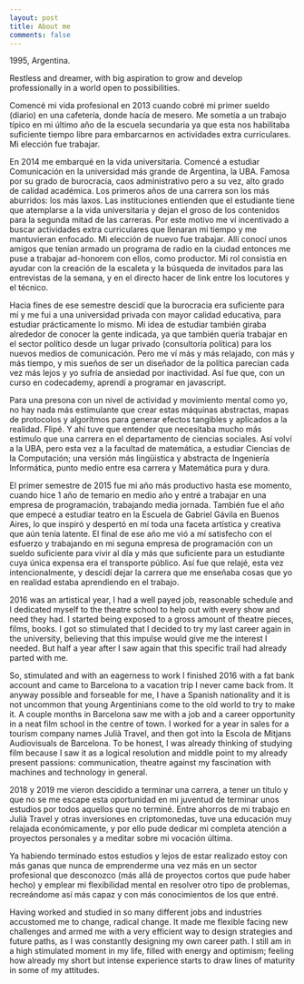 ```yaml
---
layout: post
title: About me
comments: false
---
```

1995, Argentina.

Restless and dreamer, with big aspiration to grow and develop professionally in a world open to possibilities.

Comencé mi vida profesional en 2013 cuando cobré mi primer sueldo (diario) en una cafetería, donde hacía de mesero. Me sometía a un trabajo típico en mi último año de la escuela secundaria ya que esta nos habilitaba suficiente tiempo libre para embarcarnos en actividades extra curriculares. Mi elección fue trabajar.

En 2014 me embarqué en la vida universitaria. Comencé a estudiar Comunicación en la universidad más grande de Argentina, la UBA. Famosa por su grado de burocracia, caos administrativo pero a su vez, alto grado de calidad académica. Los primeros años de una carrera son los más aburridos: los más laxos. Las instituciones entienden que el estudiante tiene que atemplarse a la vida universitaria y dejan el groso de los contenidos para la segunda mitad de las carreras. Por este motivo me ví incentivado a buscar actividades extra curriculares que llenaran mi tiempo y me mantuvieran enfocado. Mi elección de nuevo fue trabajar. Allí conocí unos amigos que tenían armado un programa de radio en la ciudad entonces me puse a trabajar ad-honorem con ellos, como productor. Mi rol consistía en ayudar con la creación de la escaleta y la búsqueda de invitados para las entrevistas de la semana, y en el directo hacer de link entre los locutores y el técnico.

Hacia fines de ese semestre descidí que la burocracia era suficiente para mí y me fui a una universidad privada con mayor calidad educativa, para estudiar prácticamente lo mismo. Mi idea de estudiar también giraba alrededor de conocer la gente indicada, ya que también quería trabajar en el sector político desde un lugar privado (consultoría política) para los nuevos medios de comunicación. Pero me ví más y más relajado, con más y más tiempo, y mis sueños de ser un diseñador de la política parecían cada vez más lejos y yo sufría de ansiedad por inactividad. Así fue que, con un curso en codecademy, aprendí a programar en javascript.

Para una presona con un nivel de actividad y movimiento mental como yo, no hay nada más estimulante que crear estas máquinas abstractas, mapas de protocolos y algorítmos para generar efectos tangibles y aplicados a la realidad. Flipé. Y ahí tuve que entender que necesitaba mucho más estimulo que una carrera en el departamento de ciencias sociales. Así volví a la UBA, pero esta vez a la facultad de matemática, a estudiar Ciencias de la Computación; una versión más lingüistica y abstracta de Ingeniería Informática, punto medio entre esa carrera y Matemática pura y dura.

El primer semestre de 2015 fue mi año más productivo hasta ese momento, cuando hice 1 año de temario en medio año y entré a trabajar en una empresa de programación, trabajando media jornada. También fue el año que empecé a estudiar teatro en la Escuela de Gabriel Gávila en Buenos Aires, lo que inspiró y despertó en mí toda una faceta artística y creativa que aún tenía latente. El final de ese año me vió a mí satisfecho con el esfuerzo y trabajando en mi seguna empresa de programación con un sueldo suficiente para vivir al día y más que suficiente para un estudiante cuya única expensa era el transporte público. Así fue que relajé, esta vez intencionalmente, y descidí dejar la carrera que me enseñaba cosas que yo en realidad estaba aprendiendo en el trabajo.

2016 was an artistical year, I had a well payed job, reasonable schedule and I dedicated myself to the theatre school to help out with every show and need they had. I started being exposed to a gross amount of theatre pieces, films, books. I got so stimulated that I decided to try my last career again in the university, believing that this impulse would give me the interest I needed. But half a year after I saw again that this specific trail had already parted with me.

So, stimulated and with an eagerness to work I finished 2016 with a fat bank account and came to Barcelona to a vacation trip I never came back from. It anyway possible and forseable for me, I have a Spanish nationality and it is not uncommon that young Argentinians come to the old world to try to make it. A couple months in Barcelona saw me with a job and a career opportunity in a neat film school in the centre of town. I worked for a year in sales for a tourism company names Julià Travel, and then got into la Escola de Mitjans Audiovisuals de Barcelona. To be honest, I was already thinking of studying film because I saw it as a logical resolution and middle point to my already present passions: communication, theatre against my fascination with machines and technology in general.

2018 y 2019 me vieron descidido a terminar una carrera, a tener un titulo y que no se me escape esta oportunidad en mi juventud de terminar unos estudios por todos aquellos que no terminé. Entre ahorros de mi trabajo en Julià Travel y otras inversiones en criptomonedas, tuve una educación muy relajada económicamente, y por ello pude dedicar mi completa atención a proyectos personales y a meditar sobre mi vocación última.

Ya habiendo terminado estos estudios y lejos de estar realizado estoy con más ganas que nunca de emprenderme una vez más en un sector profesional que desconozco (más allá de proyectos cortos que pude haber hecho) y emplear mi flexibilidad mental en resolver otro tipo de problemas, recreándome así más capaz y con más conocimientos de los que entré.

Having worked and studied in so many different jobs and industries accustomed me to change, radical change. It made me flexible facing new challenges and armed me with a very efficient way to design strategies and future paths, as I was constantly designing my own career path. I still am in a high stimulated moment in my life, filled with energy and optimism; feeling how already my short but intense experience starts to draw lines of maturity in some of my attitudes.

